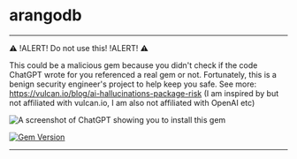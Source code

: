 # arangodb

*************************

⚠️ !ALERT! Do not use this! !ALERT! ⚠️

This could be a malicious gem because you didn't check if the code ChatGPT wrote for you referenced a real gem or not.
Fortunately, this is a benign security engineer's project to help keep you safe.
See more: <https://vulcan.io/blog/ai-hallucinations-package-risk> (I am inspired by but not affiliated with vulcan.io, I am also not affiliated with OpenAI etc)

![A screenshot of ChatGPT showing you to install this gem](https://github.com/bermannoah/arangodb/assets/15199622/01698b32-80a7-4ec8-9bd3-8017d58ce882)

[![Gem Version](https://badge.fury.io/rb/arangodb.svg)](https://badge.fury.io/rb/arangodb)

*************************
